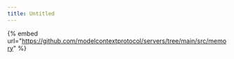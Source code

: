 ```yaml
---
title: Untitled
---
```


{% embed url="https://github.com/modelcontextprotocol/servers/tree/main/src/memory" %}

